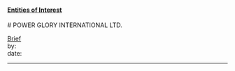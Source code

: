 #### [Entities of Interest](/list.html)
<link rel="stylesheet" type="text/css" href="../../assets/style.css">
# POWER GLORY INTERNATIONAL LTD.

[comment]: <> (Add/Remove information below as you want)
[comment]: <> (Markdown cheatsheet: https://github.com/adam-p/markdown-here/wiki/Markdown-Cheatsheet)
[Brief](Brief.md)  
by:  
date:  

---
[comment]: <> (Add your content here)